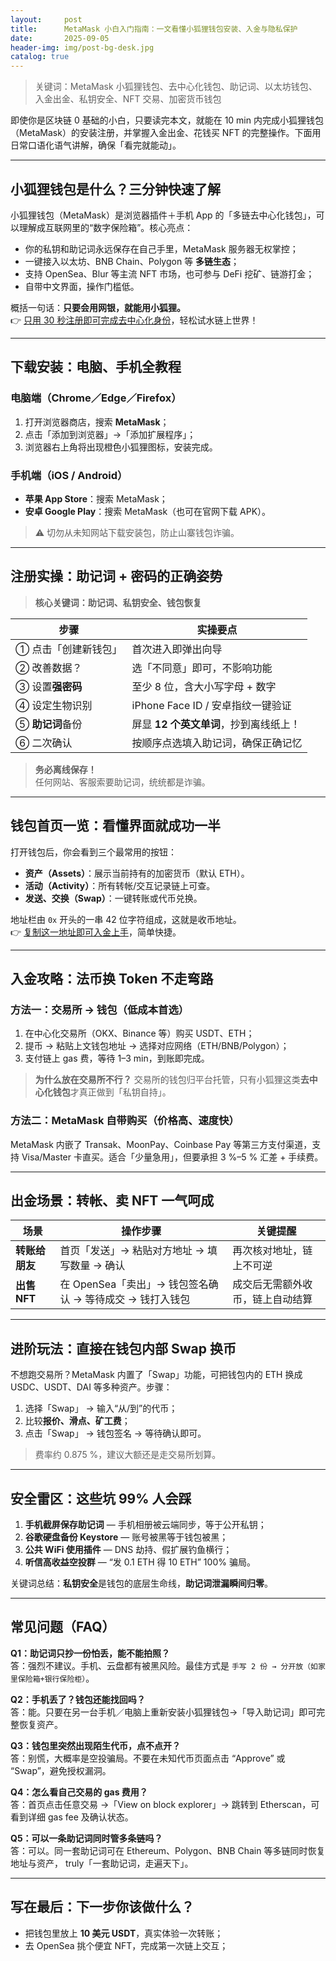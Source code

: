```yaml
---
layout:     post
title:      MetaMask 小白入门指南：一文看懂小狐狸钱包安装、入金与隐私保护
date:       2025-09-05
header-img: img/post-bg-desk.jpg
catalog: true
---
```


> 关键词：MetaMask 小狐狸钱包、去中心化钱包、助记词、以太坊钱包、入金出金、私钥安全、NFT 交易、加密货币钱包

即使你是区块链 0 基础的小白，只要读完本文，就能在 10 min 内完成小狐狸钱包（MetaMask）的安装注册，并掌握入金出金、花钱买 NFT 的完整操作。下面用日常口语化语气讲解，确保「看完就能动」。

---

## 小狐狸钱包是什么？三分钟快速了解

小狐狸钱包（MetaMask）是浏览器插件＋手机 App 的「多链去中心化钱包」，可以理解成互联网里的“数字保险箱”。核心亮点：

- 你的私钥和助记词永远保存在自己手里，MetaMask 服务器无权掌控；
- 一键接入以太坊、BNB Chain、Polygon 等 **多链生态**；
- 支持 OpenSea、Blur 等主流 NFT 市场，也可参与 DeFi 挖矿、链游打金；
- 自带中文界面，操作门槛低。

概括一句话：**只要会用网银，就能用小狐狸。**  
👉 [只用 30 秒注册即可完成去中心化身份](https://okxdog.com/)，轻松试水链上世界！

---

## 下载安装：电脑、手机全教程

### 电脑端（Chrome／Edge／Firefox）

1. 打开浏览器商店，搜索 **MetaMask**；
2. 点击「添加到浏览器」→「添加扩展程序」；
3. 浏览器右上角将出现橙色小狐狸图标，安装完成。

### 手机端（iOS / Android）

- **苹果 App Store**：搜索 MetaMask；
- **安卓 Google Play**：搜索 MetaMask（也可在官网下载 APK）。

> ⚠️ 切勿从未知网站下载安装包，防止山寨钱包诈骗。

---

## 注册实操：助记词 + 密码的正确姿势

> **核心关键词：助记词、私钥安全、钱包恢复**

| 步骤 | 实操要点 |
|---|---|
| ① 点击「创建新钱包」 | 首次进入即弹出向导 |
| ② 改善数据？| 选「不同意」即可，不影响功能 |
| ③ 设置**强密码** | 至少 8 位，含大小写字母 + 数字 |
| ④ 设定生物识别 | iPhone Face ID / 安卓指纹一键验证 |
| ⑤ **助记词**备份 | 屏显 **12 个英文单词**，抄到离线纸上！ |
| ⑥ 二次确认 | 按顺序点选填入助记词，确保正确记忆 |

> **务必离线保存！**  
> 任何网站、客服索要助记词，统统都是诈骗。

---

## 钱包首页一览：看懂界面就成功一半

打开钱包后，你会看到三个最常用的按钮：

- **资产（Assets）**：展示当前持有的加密货币（默认 ETH）。
- **活动（Activity）**：所有转帐/交互记录链上可查。
- **发送、交换（Swap）**：一键转账或代币兑换。

地址栏由 `0x` 开头的一串 42 位字符组成，这就是收币地址。  
👉 [复制这一地址即可入金上手](https://okxdog.com/)，简单快捷。

---

## 入金攻略：法币换 Token 不走弯路

### 方法一：交易所 → 钱包（低成本首选）

1. 在中心化交易所（OKX、Binance 等）购买 USDT、ETH；
2. 提币 → 粘贴上文钱包地址 → 选择对应网络（ETH/BNB/Polygon）；
3. 支付链上 gas 费，等待 1–3 min，到账即完成。

> **为什么放在交易所不行？** 交易所的钱包归平台托管，只有小狐狸这类**去中心化钱包**才真正做到「私钥自持」。

### 方法二：MetaMask 自带购买（价格高、速度快）

MetaMask 内嵌了 Transak、MoonPay、Coinbase Pay 等第三方支付渠道，支持 Visa/Master 卡直买。适合「少量急用」，但要承担 3 %–5 % 汇差 + 手续费。

---

## 出金场景：转帐、卖 NFT 一气呵成

| 场景 | 操作步骤 | 关键提醒 |
|---|---|---|
| **转账给朋友** | 首页「发送」→ 粘贴对方地址 → 填写数量 → 确认 | 再次核对地址，链上不可逆 |
| **出售 NFT** | 在 OpenSea「卖出」→ 钱包签名确认 → 等待成交 → 钱打入钱包 | 成交后无需额外收币，链上自动结算 |

---

## 进阶玩法：直接在钱包内部 Swap 换币

不想跑交易所？MetaMask 内置了「Swap」功能，可把钱包内的 ETH 换成 USDC、USDT、DAI 等多种资产。步骤：

1. 选择「Swap」 → 输入“从/到”的代币；
2. 比较**报价、滑点、矿工费**；
3. 点击「Swap」 → 钱包签名 → 等待确认即可。

> 费率约 0.875 %，建议大额还是走交易所划算。

---

## 安全雷区：这些坑 99% 人会踩

1. **手机截屏保存助记词** — 手机相册被云端同步，等于公开私钥；
2. **谷歌硬盘备份 Keystore** — 账号被黑等于钱包被黑；
3. **公共 WiFi 使用插件** — DNS 劫持、假扩展钓鱼横行；
4. **听信高收益空投群** — “发 0.1 ETH 得 10 ETH” 100% 骗局。

关键词总结：**私钥安全**是钱包的底层生命线，**助记词泄漏瞬间归零**。

---

## 常见问题（FAQ）

**Q1：助记词只抄一份怕丢，能不能拍照？**  
答：强烈不建议。手机、云盘都有被黑风险。最佳方式是 `手写 2 份 → 分开放（如家里保险箱+银行保险柜）`。

**Q2：手机丢了？钱包还能找回吗？**  
答：能。只要在另一台手机／电脑上重新安装小狐狸钱包→「导入助记词」即可完整恢复资产。

**Q3：钱包里突然出现陌生代币，点不点开？**  
答：别慌，大概率是空投骗局。不要在未知代币页面点击 “Approve” 或 “Swap”，避免授权漏洞。

**Q4：怎么看自己交易的 gas 费用？**  
答：首页点击任意交易 →「View on block explorer」→ 跳转到 Etherscan，可看到详细 gas fee 及确认状态。

**Q5：可以一条助记词同时管多条链吗？**  
答：可以。同一套助记词可在 Ethereum、Polygon、BNB Chain 等多链同时恢复地址与资产， truly「一套助记词，走遍天下」。

---

## 写在最后：下一步你该做什么？

- 把钱包里放上 **10 美元 USDT**，真实体验一次转账；
- 去 OpenSea 挑个便宜 NFT，完成第一次链上交互；